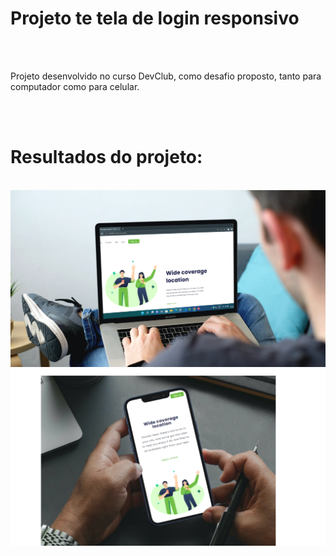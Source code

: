# Projeto te tela de login responsivo
<br>
<br>
<p>Projeto desenvolvido no curso <a>DevClub</a>, como desafio proposto, tanto para computador como para celular.</p>
<br>
<br>
<h1>Resultados do projeto:</h1>
<br>
<img src="https://github.com/gGtEriKk/New-challenge-CSS-pt.1/blob/master/assets/print-projeto-PC.png?raw=true" alt="imagem do projeto no computador">
<img src="https://github.com/gGtEriKk/New-challenge-CSS-pt.1/blob/master/assets/print-projeto-celular.png?raw=true" alt="imagem de projeto no celular">
